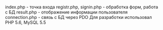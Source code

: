 index.php - точка входа
registr.php, signin.php - обработка форм, работа с БД
result.php - отображение информации пользователя
connection.php - связь с БД через PDO
Для разработки использовал PHP 5.6, MySQL 5.5 
